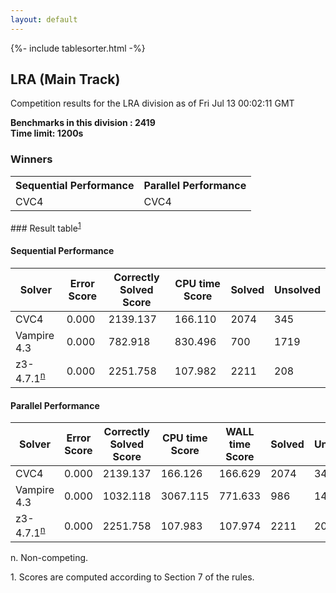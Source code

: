 ```yaml
---
layout: default
---
```

{%- include tablesorter.html -%}

##  LRA (Main Track)

Competition results for the LRA division as of Fri Jul 13 00:02:11 GMT

**Benchmarks in this division : 2419  
Time limit: 1200s** 

### Winners
<table class="result">
<tr><th class="center">Sequential Performance</th><th class="center">Parallel Performance</th></tr>
<tr class="center"><td>CVC4</td><td>CVC4</td></tr></table>
### Result table<sup><a href="#fn1">1</a></sup>

#### Sequential Performance

<table id="sequential" class="result sorted">
<thead><tr class="center">
  <th>Solver</th>
  <th>Error Score</th>
  <th>Correctly Solved Score</th>
  <th>CPU time Score</th>
  <th>Solved</th>
  <th>Unsolved</th>
</tr></thead><tr>
  <td>CVC4</td>
  <td>0.000</td>
  <td>2139.137</td>
  <td>166.110</td>
<td>2074</td>
<td>345</td>
</tr><tr>
  <td>Vampire 4.3</td>
  <td>0.000</td>
  <td>782.918</td>
  <td>830.496</td>
<td>700</td>
<td>1719</td>
</tr><tr>
  <td>z3-4.7.1<SUP><a href="#fn">n</a></SUP></td>
  <td>0.000</td>
  <td>2251.758</td>
  <td>107.982</td>
<td>2211</td>
<td>208</td>
</tr></table>

#### Parallel Performance

<table id="parallel" class="result sorted">
<thead><tr class="center">
  <th>Solver</th>
  <th>Error Score</th>
  <th>Correctly Solved Score</th>
  <th>CPU time Score</th>
  <th>WALL time Score</th>
  <th>Solved</th>
  <th>Unsolved</th>
</tr></thead><tr>
  <td>CVC4</td>
<td>0.000</td><td>2139.137</td><td>166.126</td><td>166.629</td><td>2074</td><td>345</td></tr><tr>
  <td>Vampire 4.3</td>
<td>0.000</td><td>1032.118</td><td>3067.115</td><td>771.633</td><td>986</td><td>1433</td></tr><tr>
  <td>z3-4.7.1<SUP><a href="#fn">n</a></SUP></td>
<td>0.000</td><td>2251.758</td><td>107.983</td><td>107.974</td><td>2211</td><td>208</td></tr></table>
 <span id="fn"> n. Non-competing. </span>

 <span id="fn1"> 1. Scores are computed according to Section 7 of the rules. </span>


